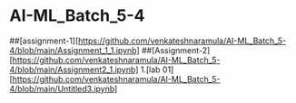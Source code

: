 # AI-ML_Batch_5-4
##[assignment-1][https://github.com/venkateshnaramula/AI-ML_Batch_5-4/blob/main/Assignment_1_1.ipynb]
##[Assignment-2][https://github.com/venkateshnaramula/AI-ML_Batch_5-4/blob/main/Assignment2_1.ipynb]
1.[lab 01][https://github.com/venkateshnaramula/AI-ML_Batch_5-4/blob/main/Untitled3.ipynb]
